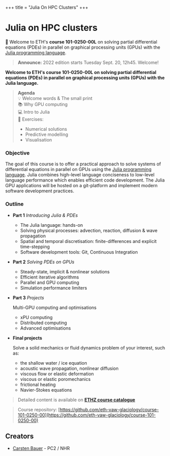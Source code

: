 +++
title = "Julia On HPC Clusters"
+++

# Julia on HPC clusters

🎉 Welcome to ETH's **course 101-0250-00L** on solving partial differential equations (PDEs) in parallel on graphical processing units (GPUs) with the [Julia programming language](http://www.julialang.org/).

> **Announce:** 2022 edition starts Tuesday Sept. 20, 12h45. Welcome!

**Welcome to ETH's course 101-0250-00L on solving partial differential equations (PDEs) in parallel on graphical processing units (GPUs) with the Julia language.**

> **Agenda**\
> :bulb: Welcome words & The small print\
> :books: Why GPU computing\
> :computer: Intro to Julia\
> :construction: Exercises:
> - Numerical solutions
> - Predictive modelling
> - Visualisation

### Objective
The goal of this course is to offer a practical approach to solve systems of differential equations in parallel on GPUs using the [Julia programming language](http://www.julialang.org/). Julia combines high-level language conciseness to low-level language performance which enables efficient code development. The Julia GPU applications will be hosted on a git-platform and implement modern software development practices.


### Outline
- **Part 1**  _Introducing Julia & PDEs_
  - The Julia language: hands-on
  - Solving physical processes: advection, reaction, diffusion & wave propagation
  - Spatial and temporal discretisation: finite-differences and explicit time-stepping
  - Software development tools: Git, Continuous Integration

- **Part 2**  _Solving PDEs on GPUs_
  - Steady-state, implicit & nonlinear solutions
  - Efficient iterative algorithms
  - Parallel and GPU computing
  - Simulation performance limiters

- **Part 3** _Projects_
  
  Multi-GPU computing and optimisations
  - xPU computing
  - Distributed computing
  - Advanced optimisations

- **Final projects**

  Solve a solid mechanics or fluid dynamics problem of your interest, such as:
  - the shallow water / ice equation
  - acoustic wave propagation, nonlinear diffusion
  - viscous flow or elastic deformation
  - viscous or elastic poromechanics
  - frictional heating
  - Navier-Stokes equations

> Detailed content is available on [**ETHZ course catalogue**](http://www.vvz.ethz.ch/Vorlesungsverzeichnis/lerneinheit.view?semkez=2022W&ansicht=KATALOGDATEN&lerneinheitId=162403&lang=en)

> Course repository: [https://github.com/eth-vaw-glaciology/course-101-0250-00](https://github.com/eth-vaw-glaciology/course-101-0250-00)


## Creators
- [Carsten Bauer](https://carstenbauer.eu/) - PC2 / NHR
